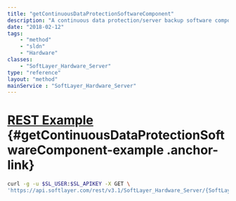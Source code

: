 ```yaml
---
title: "getContinuousDataProtectionSoftwareComponent"
description: "A continuous data protection/server backup software component object."
date: "2018-02-12"
tags:
    - "method"
    - "sldn"
    - "Hardware"
classes:
    - "SoftLayer_Hardware_Server"
type: "reference"
layout: "method"
mainService : "SoftLayer_Hardware_Server"
---
```


# [REST Example](#getContinuousDataProtectionSoftwareComponent-example) <a href="/article/rest/"><i class="fas fa-question"></i></a> {#getContinuousDataProtectionSoftwareComponent-example .anchor-link} 
```bash
curl -g -u $SL_USER:$SL_APIKEY -X GET \
'https://api.softlayer.com/rest/v3.1/SoftLayer_Hardware_Server/{SoftLayer_Hardware_ServerID}/getContinuousDataProtectionSoftwareComponent'
```
